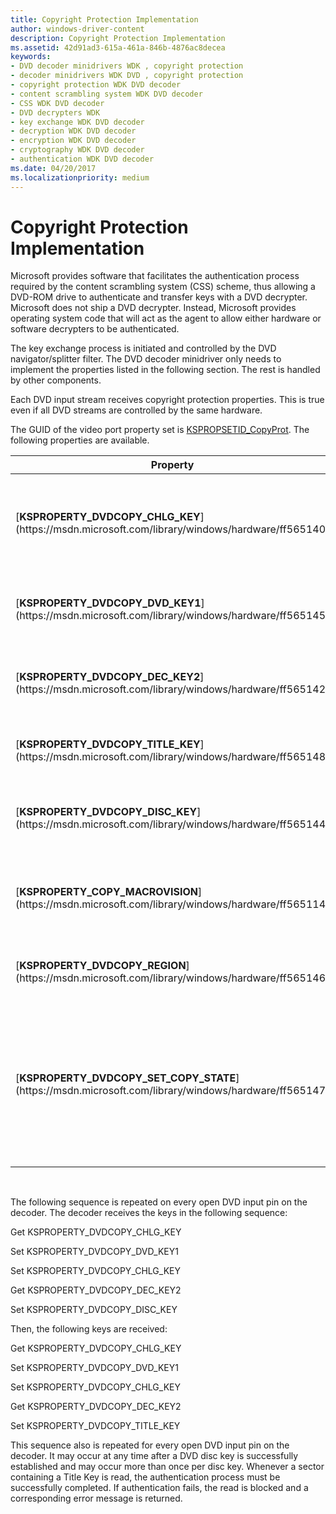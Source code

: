 ```yaml
---
title: Copyright Protection Implementation
author: windows-driver-content
description: Copyright Protection Implementation
ms.assetid: 42d91ad3-615a-461a-846b-4876ac8decea
keywords:
- DVD decoder minidrivers WDK , copyright protection
- decoder minidrivers WDK DVD , copyright protection
- copyright protection WDK DVD decoder
- content scrambling system WDK DVD decoder
- CSS WDK DVD decoder
- DVD decrypters WDK
- key exchange WDK DVD decoder
- decryption WDK DVD decoder
- encryption WDK DVD decoder
- cryptography WDK DVD decoder
- authentication WDK DVD decoder
ms.date: 04/20/2017
ms.localizationpriority: medium
---
```


# Copyright Protection Implementation





Microsoft provides software that facilitates the authentication process required by the content scrambling system (CSS) scheme, thus allowing a DVD-ROM drive to authenticate and transfer keys with a DVD decrypter. Microsoft does not ship a DVD decrypter. Instead, Microsoft provides operating system code that will act as the agent to allow either hardware or software decrypters to be authenticated.

The key exchange process is initiated and controlled by the DVD navigator/splitter filter. The DVD decoder minidriver only needs to implement the properties listed in the following section. The rest is handled by other components.

Each DVD input stream receives copyright protection properties. This is true even if all DVD streams are controlled by the same hardware.

The GUID of the video port property set is [KSPROPSETID\_CopyProt](https://msdn.microsoft.com/library/windows/hardware/ff566572). The following properties are available.

<table>
<colgroup>
<col width="50%" />
<col width="50%" />
</colgroup>
<thead>
<tr class="header">
<th>Property</th>
<th>Description</th>
</tr>
</thead>
<tbody>
<tr class="odd">
<td><p>[<strong>KSPROPERTY_DVDCOPY_CHLG_KEY</strong>](https://msdn.microsoft.com/library/windows/hardware/ff565140)</p></td>
<td><p>Both get and set are supported on this property. A get property requests the decoder to provide its bus challenge key. A set property provides the decoder with the bus challenge key from the DVD drive. The data passed in this property is a structure of type [<strong>KS_DVDCOPY_CHLGKEY</strong>](https://msdn.microsoft.com/library/windows/hardware/ff567636).</p></td>
</tr>
<tr class="even">
<td><p>[<strong>KSPROPERTY_DVDCOPY_DVD_KEY1</strong>](https://msdn.microsoft.com/library/windows/hardware/ff565145)</p></td>
<td><p>Set-only property. This property provides the DVD drive bus key 1 to the decoder. The data passed is a structure of type [<strong>KS_DVDCOPY_BUSKEY</strong>](https://msdn.microsoft.com/library/windows/hardware/ff567635).</p></td>
</tr>
<tr class="odd">
<td><p>[<strong>KSPROPERTY_DVDCOPY_DEC_KEY2</strong>](https://msdn.microsoft.com/library/windows/hardware/ff565142)</p></td>
<td><p>Get-only property. This property requests that the decoder's bus key 2 be transferred to the DVD drive. The data passed is a structure of type [<strong>KS_DVDCOPY_BUSKEY</strong>](https://msdn.microsoft.com/library/windows/hardware/ff567635).</p></td>
</tr>
<tr class="even">
<td><p>[<strong>KSPROPERTY_DVDCOPY_TITLE_KEY</strong>](https://msdn.microsoft.com/library/windows/hardware/ff565148)</p></td>
<td><p>Set-only property. This provides Title Key from Current Content. The key is a structure of type [<strong>KS_DVDCOPY_TITLEKEY</strong>](https://msdn.microsoft.com/library/windows/hardware/ff567640).</p></td>
</tr>
<tr class="odd">
<td><p>[<strong>KSPROPERTY_DVDCOPY_DISC_KEY</strong>](https://msdn.microsoft.com/library/windows/hardware/ff565144)</p></td>
<td><p>Set-only property. This provides Disc Key.</p>
<div>
 
</div>
The key is a structure of type [<strong>KS_DVDCOPY_DISCKEY</strong>](https://msdn.microsoft.com/library/windows/hardware/ff567637).</td>
</tr>
<tr class="even">
<td><p>[<strong>KSPROPERTY_COPY_MACROVISION</strong>](https://msdn.microsoft.com/library/windows/hardware/ff565114)</p></td>
<td><p>Set-only property. The key is a structure of type [<strong>KS_COPY_MACROVISION</strong>](https://msdn.microsoft.com/library/windows/hardware/ff567316). This is the analog NTSC video stream and soon will handle NTSC macrovision properties.</p></td>
</tr>
<tr class="odd">
<td><p>[<strong>KSPROPERTY_DVDCOPY_REGION</strong>](https://msdn.microsoft.com/library/windows/hardware/ff565146)</p></td>
<td><p>Get-only property. The DVD minidriver fits into exactly one region bit. The key is a structure of type [<strong>KS_DVDCOPY_REGION</strong>](https://msdn.microsoft.com/library/windows/hardware/ff567638).</p></td>
</tr>
<tr class="even">
<td><p>[<strong>KSPROPERTY_DVDCOPY_SET_COPY_STATE</strong>](https://msdn.microsoft.com/library/windows/hardware/ff565147)</p></td>
<td><p>Get- and set-only properties. The key is a structure of type [<strong>KS_DVDCOPY_SET_COPY_STATE</strong>](https://msdn.microsoft.com/library/windows/hardware/ff567639). This property uses</p>
<p>KS_DVDCOPYSTATE_AUTHENTICATION_NOT_REQUIRED,</p>
<p>KS_DVDCOPYSTATE_AUTHENTICATION_REQUIRED,</p>
<p>KS_DVDCOPYSTATE_INITIALIZE, and</p>
<p>KS_DVDCOPYSTATE_INITIALIZE_TITLE.</p></td>
</tr>
</tbody>
</table>

 

The following sequence is repeated on every open DVD input pin on the decoder. The decoder receives the keys in the following sequence:

Get KSPROPERTY\_DVDCOPY\_CHLG\_KEY

Set KSPROPERTY\_DVDCOPY\_DVD\_KEY1

Set KSPROPERTY\_DVDCOPY\_CHLG\_KEY

Get KSPROPERTY\_DVDCOPY\_DEC\_KEY2

Set KSPROPERTY\_DVDCOPY\_DISC\_KEY

Then, the following keys are received:

Get KSPROPERTY\_DVDCOPY\_CHLG\_KEY

Set KSPROPERTY\_DVDCOPY\_DVD\_KEY1

Set KSPROPERTY\_DVDCOPY\_CHLG\_KEY

Get KSPROPERTY\_DVDCOPY\_DEC\_KEY2

Set KSPROPERTY\_DVDCOPY\_TITLE\_KEY

This sequence also is repeated for every open DVD input pin on the decoder. It may occur at any time after a DVD disc key is successfully established and may occur more than once per disc key. Whenever a sector containing a Title Key is read, the authentication process must be successfully completed. If authentication fails, the read is blocked and a corresponding error message is returned.

 

 




